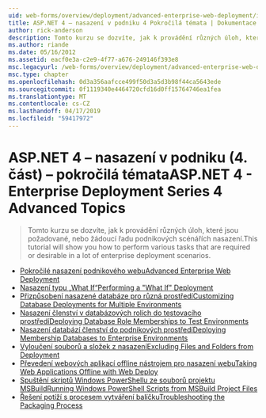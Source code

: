 ```yaml
---
uid: web-forms/overview/deployment/advanced-enterprise-web-deployment/index
title: ASP.NET 4 – nasazení v podniku 4 Pokročilá témata | Dokumentace Microsoftu
author: rick-anderson
description: Tomto kurzu se dozvíte, jak k provádění různých úloh, které jsou požadované, nebo žádoucí řadu podnikových scénářích nasazení.
ms.author: riande
ms.date: 05/16/2012
ms.assetid: eacf0e3a-c2e9-4f77-a676-249146f393e8
msc.legacyurl: /web-forms/overview/deployment/advanced-enterprise-web-deployment
msc.type: chapter
ms.openlocfilehash: 0d3a356aafcce499f50d3a5d3b98f44ca5643ede
ms.sourcegitcommit: 0f1119340e4464720cfd16d0ff15764746ea1fea
ms.translationtype: MT
ms.contentlocale: cs-CZ
ms.lasthandoff: 04/17/2019
ms.locfileid: "59417972"
---
```

# <a name="aspnet-4---enterprise-deployment-series-4-advanced-topics"></a><span data-ttu-id="ec975-103">ASP.NET 4 – nasazení v podniku (4. část) – pokročilá témata</span><span class="sxs-lookup"><span data-stu-id="ec975-103">ASP.NET 4 - Enterprise Deployment Series 4 Advanced Topics</span></span>

> <span data-ttu-id="ec975-104">Tomto kurzu se dozvíte, jak k provádění různých úloh, které jsou požadované, nebo žádoucí řadu podnikových scénářích nasazení.</span><span class="sxs-lookup"><span data-stu-id="ec975-104">This tutorial will show you how to perform various tasks that are required or desirable in a lot of enterprise deployment scenarios.</span></span>


- [<span data-ttu-id="ec975-105">Pokročilé nasazení podnikového webu</span><span class="sxs-lookup"><span data-stu-id="ec975-105">Advanced Enterprise Web Deployment</span></span>](advanced-enterprise-web-deployment.md)
- [<span data-ttu-id="ec975-106">Nasazení typu „What If“</span><span class="sxs-lookup"><span data-stu-id="ec975-106">Performing a "What If" Deployment</span></span>](performing-a-what-if-deployment.md)
- [<span data-ttu-id="ec975-107">Přizpůsobení nasazené databáze pro různá prostředí</span><span class="sxs-lookup"><span data-stu-id="ec975-107">Customizing Database Deployments for Multiple Environments</span></span>](customizing-database-deployments-for-multiple-environments.md)
- [<span data-ttu-id="ec975-108">Nasazení členství v databázových rolích do testovacího prostředí</span><span class="sxs-lookup"><span data-stu-id="ec975-108">Deploying Database Role Memberships to Test Environments</span></span>](deploying-database-role-memberships-to-test-environments.md)
- [<span data-ttu-id="ec975-109">Nasazení databází členství do podnikových prostředí</span><span class="sxs-lookup"><span data-stu-id="ec975-109">Deploying Membership Databases to Enterprise Environments</span></span>](deploying-membership-databases-to-enterprise-environments.md)
- [<span data-ttu-id="ec975-110">Vyloučení souborů a složek z nasazení</span><span class="sxs-lookup"><span data-stu-id="ec975-110">Excluding Files and Folders from Deployment</span></span>](excluding-files-and-folders-from-deployment.md)
- [<span data-ttu-id="ec975-111">Převedení webových aplikací offline nástrojem pro nasazení webu</span><span class="sxs-lookup"><span data-stu-id="ec975-111">Taking Web Applications Offline with Web Deploy</span></span>](taking-web-applications-offline-with-web-deploy.md)
- [<span data-ttu-id="ec975-112">Spuštění skriptů Windows PowerShellu ze souborů projektu MSBuild</span><span class="sxs-lookup"><span data-stu-id="ec975-112">Running Windows PowerShell Scripts from MSBuild Project Files</span></span>](running-windows-powershell-scripts-from-msbuild-project-files.md)
- [<span data-ttu-id="ec975-113">Řešení potíží s procesem vytváření balíčku</span><span class="sxs-lookup"><span data-stu-id="ec975-113">Troubleshooting the Packaging Process</span></span>](troubleshooting-the-packaging-process.md)
